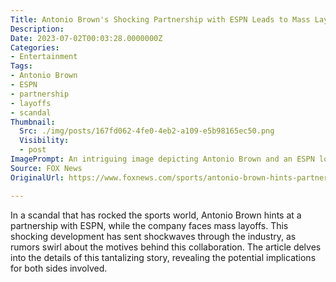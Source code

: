 ```yaml
---
Title: Antonio Brown's Shocking Partnership with ESPN Leads to Mass Layoffs and Scandalous Revelations!
Description: 
Date: 2023-07-02T00:03:28.0000000Z
Categories:
- Entertainment
Tags:
- Antonio Brown
- ESPN
- partnership
- layoffs
- scandal
Thumbnail:
  Src: ./img/posts/167fd062-4fe0-4eb2-a109-e5b98165ec50.png
  Visibility:
  - post
ImagePrompt: An intriguing image depicting Antonio Brown and an ESPN logo entangled in a web of controversy, symbolizing the scandalous partnership and subsequent layoffs.
Source: FOX News
OriginalUrl: https://www.foxnews.com/sports/antonio-brown-hints-partnership-espn-company-layoffs

---
```

In a scandal that has rocked the sports world, Antonio Brown hints at a partnership with ESPN, while the company faces mass layoffs. This shocking development has sent shockwaves through the industry, as rumors swirl about the motives behind this collaboration. The article delves into the details of this tantalizing story, revealing the potential implications for both sides involved.